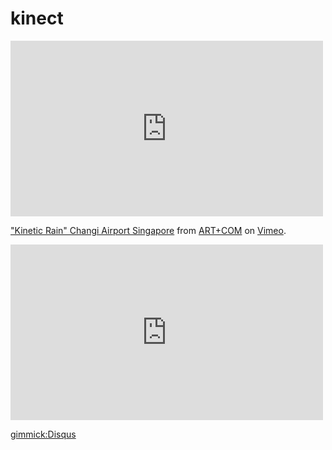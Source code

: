 # kinect

<iframe src="https://player.vimeo.com/video/45188800" width="500" height="281" frameborder="0" webkitallowfullscreen mozallowfullscreen allowfullscreen></iframe> <p><a href="https://vimeo.com/45188800">&quot;Kinetic Rain&quot; Changi Airport Singapore</a> from <a href="https://vimeo.com/artcom">ART+COM</a> on <a href="https://vimeo.com">Vimeo</a>.</p>

<iframe src="https://player.vimeo.com/video/80195125" width="500" height="281" frameborder="0" webkitallowfullscreen mozallowfullscreen allowfullscreen></iframe>

[](http://www.youtube.com/watch?v=0qsBVYkUnU0)  

[](http://www.youtube.com/watch?v=7F_k0jMiFjQ)  


[gimmick:Disqus](sewonist-github-io)